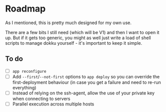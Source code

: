 # Roadmap

As I mentioned, this is pretty much designed for my own use.

There are a few bits I still need (which will be V1) and then I want to open it up.  But if it gets too generic, you might as well just write a load of shell scripts to manage dokku yourself - it's important to keep it simple.

## To do

- [ ] `app reconfigure`
- [ ] Add `--first`/`--not-first` options to `app deploy` so you can override the first-deployment behaviour (in case you get a failure and need to re-run everything)
- [ ] Instead of relying on the ssh-agent, allow the use of your private key when connecting to servers
- [ ] Parallel execution across multiple hosts
